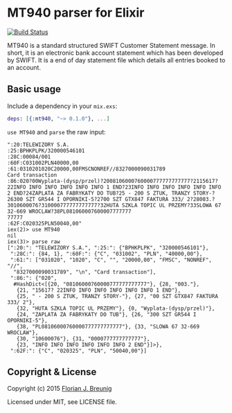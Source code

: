 MT940 parser for Elixir
=======================

[![Build Status](https://travis-ci.org/my-flow/mt940.svg?branch=master)](https://travis-ci.org/my-flow/mt940)

MT940 is a standard structured SWIFT Customer Statement message. In short, it
is an electronic bank account statement which has been developed by SWIFT. It
is a end of day statement file which details all entries booked to an account.


## Basic usage

Include a dependency in your `mix.exs`:

```elixir
deps: [{:mt940, "~> 0.1.0"}, ...]
```

`use MT940` and `parse` the raw input:

```
":20:TELEWIZORY S.A.
:25:BPHKPLPK/320000546101
:28C:00084/001
:60F:C031002PLN40000,00
:61:0310201020C20000,00FMSCNONREF//8327000090031789
Card transaction
:86:020?00Wyplata-(dysp/przel)?2008106000760000777777777777?2115617? 22INFO INFO INFO INFO INFO INFO 1 END?23INFO INFO INFO INFO INFO INFO 2 END?24ZAPLATA ZA FABRYKATY DO TUB?25 - 200 S ZTUK, TRANZY STORY-?26300 SZT GR544 I OPORNIKI-5?2700 SZT GTX847 FAKTURA 333/ 2?28003.?3010600076?310000777777777777?32HUTA SZKLA TOPIC UL PRZEMY?33SLOWA 67 32-669 WROCLAW?38PL081060007600007777777
77777
:62F:C020325PLN50040,00"
iex(2)> use MT940
nil
iex(3)> parse raw
[":20:": "TELEWIZORY S.A.", ":25:": {"BPHKPLPK", "320000546101"},
 ":28C:": {84, 1}, ":60F:": {"C", "031002", "PLN", "40000,00"},
 ":61:": ["031020", "1020", "C", "", "20000,00", "FMSC", "NONREF", "//",
  "8327000090031789", "\n", "Card transaction"],
 ":86:": {"020",
  #HashDict<[{20, "08106000760000777777777777"}, {28, "003."},
   {21, "15617? 22INFO INFO INFO INFO INFO INFO 1 END"},
   {25, " - 200 S ZTUK, TRANZY STORY-"}, {27, "00 SZT GTX847 FAKTURA 333/ 2"},
   {32, "HUTA SZKLA TOPIC UL PRZEMY"}, {0, "Wyplata-(dysp/przel)"},
   {24, "ZAPLATA ZA FABRYKATY DO TUB"}, {26, "300 SZT GR544 I OPORNIKI-5"},
   {38, "PL08106000760000777777777777"}, {33, "SLOWA 67 32-669 WROCLAW"},
   {30, "10600076"}, {31, "0000777777777777"},
   {23, "INFO INFO INFO INFO INFO INFO 2 END"}]>},
 ":62F:": {"C", "020325", "PLN", "50040,00"}]
```


## Copyright & License

Copyright (c) 2015 [Florian J. Breunig](http://www.my-flow.com)

Licensed under MIT, see LICENSE file.

